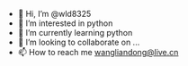 - 👋 Hi, I’m @wld8325
- 👀 I’m interested in python
- 🌱 I’m currently learning python
- 💞️ I’m looking to collaborate on ...
- 📫 How to reach me wangliandong@live.cn

<!---
wld8325/wld8325 is a ✨ special ✨ repository because its `README.md` (this file) appears on your GitHub profile.
You can click the Preview link to take a look at your changes.
--->
